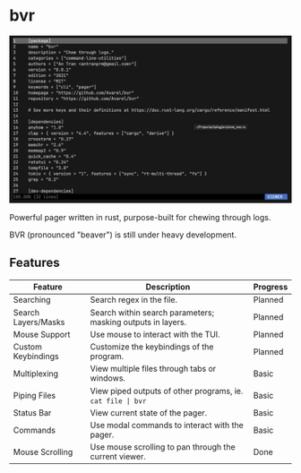 # bvr

![BVR CLI](assets/simple.png)

Powerful pager written in rust, purpose-built for chewing through logs.

BVR (pronounced "beaver") is still under heavy development.

## Features
| Feature             | Description                                                 | Progress |
| ------------------- | ----------------------------------------------------------- | -------- |
| Searching           | Search regex in the file.                                   | Planned  |
| Search Layers/Masks | Search within search parameters; masking outputs in layers. | Planned  |
| Mouse Support       | Use mouse to interact with the TUI.                         | Planned  |
| Custom Keybindings  | Customize the keybindings of the program.                   | Planned  |
| Multiplexing        | View multiple files through tabs or windows.                | Basic    |
| Piping Files        | View piped outputs of other programs, ie. `cat file \| bvr` | Basic    |
| Status Bar          | View current state of the pager.                            | Basic    |
| Commands            | Use modal commands to interact with the pager.              | Basic    |
| Mouse Scrolling     | Use mouse scrolling to pan through the current viewer.      | Done     |

